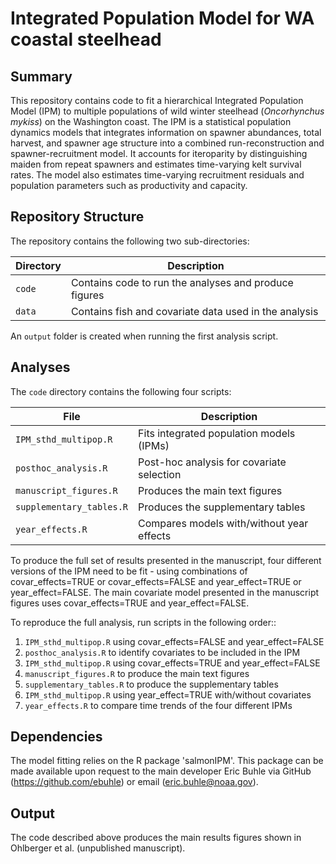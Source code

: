 # Integrated Population Model for WA coastal steelhead

## Summary
This repository contains code to fit a hierarchical Integrated Population Model (IPM) to multiple populations of wild winter steelhead (_Oncorhynchus mykiss_) on the Washington coast. The IPM is a statistical population dynamics models that integrates information on spawner abundances, total harvest, and spawner age structure into a combined run-reconstruction and spawner-recruitment model. It accounts for iteroparity by distinguishing maiden from repeat spawners and estimates time-varying kelt survival rates. The model also estimates time-varying recruitment residuals and population parameters such as productivity and capacity.

## Repository Structure 
The repository contains the following two sub-directories:

| Directory   | Description                                           |
| ----------- | ----------------------------------------------------- |
| `code`      | Contains code to run the analyses and produce figures |
| `data`      | Contains fish and covariate data used in the analysis |

An `output` folder is created when running the first analysis script.

## Analyses
The `code` directory contains the following four scripts:

| File                    | Description                               |
| ----------------------- | ----------------------------------------- |
| `IPM_sthd_multipop.R`   | Fits integrated population models (IPMs)  |
| `posthoc_analysis.R`    | Post-hoc analysis for covariate selection |
| `manuscript_figures.R`  | Produces the main text figures            |
| `supplementary_tables.R`| Produces the supplementary tables         |
| `year_effects.R`        | Compares models with/without year effects |

To produce the full set of results presented in the manuscript, four different versions of the IPM need to be fit - using combinations of covar_effects=TRUE or covar_effects=FALSE and year_effect=TRUE or year_effect=FALSE. The main covariate model presented in the manuscript figures uses covar_effects=TRUE and year_effect=FALSE.

To reproduce the full analysis, run scripts in the following order::

1. `IPM_sthd_multipop.R` using covar_effects=FALSE and year_effect=FALSE
2. `posthoc_analysis.R` to identify covariates to be included in the IPM
3. `IPM_sthd_multipop.R` using covar_effects=TRUE and year_effect=FALSE
4. `manuscript_figures.R` to produce the main text figures
5. `supplementary_tables.R` to produce the supplementary tables
6. `IPM_sthd_multipop.R` using year_effect=TRUE with/without covariates
7. `year_effects.R` to compare time trends of the four different IPMs

## Dependencies
The model fitting relies on the R package 'salmonIPM'. This package can be made available upon request to the main developer Eric Buhle via GitHub (https://github.com/ebuhle) or email (<eric.buhle@noaa.gov>).

## Output
The code described above produces the main results figures shown in Ohlberger et al. (unpublished manuscript).
